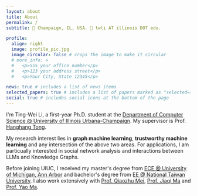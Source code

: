 ```yaml
---
layout: about
title: About
permalink: /
subtitle: 📍 Champaign, IL, USA. 📧 twli AT illinois DOT edu.

profile:
  align: right
  image: profile_pic.jpg
  image_circular: false # crops the image to make it circular
  # more_info: >
  #   <p>555 your office number</p>
  #   <p>123 your address street</p>
  #   <p>Your City, State 12345</p>

news: true # includes a list of news items
selected_papers: true # includes a list of papers marked as "selected={true}"
social: true # includes social icons at the bottom of the page
---
```


I'm Ting-Wei Li, a first-year Ph.D. student at the [Department of Computer Science @ University of Illinois Urbana-Champaign](https://cs.illinois.edu/). My supervisor is Prof. [Hanghang Tong](http://tonghanghang.org/).

My research interest lies in **graph machine learning**, **trustworthy machine learning** and any intersection of the above two areas. For applications, I am particually interested in social network analysis and interactions between LLMs and Knowledge Graphs.

Before joining UIUC, I received my master's degree from [ECE @ University of Michigan, Ann Arbor](https://ece.engin.umich.edu/) and bachelor's degree from [EE @ National Taiwan University](https://web.ee.ntu.edu.tw/eng/index.php). I also work extensively with [Prof. Qiaozhu Mei](https://websites.umich.edu/~qmei/), [Prof. Jiaqi Ma](https://jiaqima.github.io/) and [Prof. Yao Ma](https://yaoma24.github.io/).

<!-- Put your address / P.O. box / other info right below your picture. You can also disable any of these elements by editing `profile` property of the YAML header of your `_pages/about.md`. Edit `_bibliography/papers.bib` and Jekyll will render your [publications page](/al-folio/publications/) automatically.

Link to your social media connections, too. This theme is set up to use [Font Awesome icons](https://fontawesome.com/) and [Academicons](https://jpswalsh.github.io/academicons/), like the ones below. Add your Facebook, Twitter, LinkedIn, Google Scholar, or just disable all of them. -->
